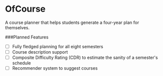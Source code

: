 # OfCourse
A course planner that helps students generate a four-year plan for themselves.

###Planned Features
- [ ] Fully fledged planning for all eight semesters
- [ ] Course description support
- [ ] Composite Difficulty Rating (CDR) to estimate the sanity of a semester's schedule
- [ ] Recommender system to suggest courses
